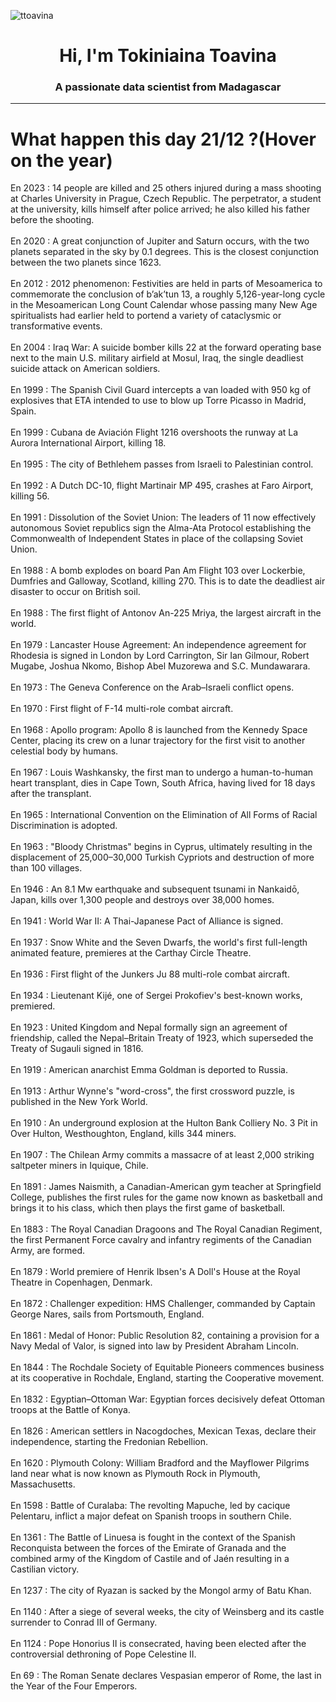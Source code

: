
<p align="left"> <img src="https://komarev.com/ghpvc/?username=ttoavina&label=Profile%20views&color=0e75b6&style=flat" alt="ttoavina" /> </p>
<h1 align="center">Hi, I'm Tokiniaina Toavina</h1>
<h3 align="center">A passionate data scientist from Madagascar</h3>
    
<hr/>
<h1> What happen this day 21/12 ?(Hover on the year)</h1>

En 2023 : 14 people are killed and 25 others injured during a mass shooting at Charles University in Prague, Czech Republic. The perpetrator, a student at the university, kills himself after police arrived; he also killed his father before the shooting.
<br/><br/>
En 2020 : A great conjunction of Jupiter and Saturn occurs, with the two planets separated in the sky by 0.1 degrees. This is the closest conjunction between the two planets since 1623.
<br/><br/>
En 2012 : 2012 phenomenon: Festivities are held in parts of Mesoamerica to commemorate the conclusion of b’ak’tun 13, a roughly 5,126-year-long cycle in the Mesoamerican Long Count Calendar whose passing many New Age spiritualists had earlier held to portend a variety of cataclysmic or transformative events.
<br/><br/>
En 2004 : Iraq War: A suicide bomber kills 22 at the forward operating base next to the main U.S. military airfield at Mosul, Iraq, the single deadliest suicide attack on American soldiers.
<br/><br/>
En 1999 : The Spanish Civil Guard intercepts a van loaded with 950 kg of explosives that ETA intended to use to blow up Torre Picasso in Madrid, Spain.
<br/><br/>
En 1999 : Cubana de Aviación Flight 1216 overshoots the runway at La Aurora International Airport, killing 18.
<br/><br/>
En 1995 : The city of Bethlehem passes from Israeli to Palestinian control.
<br/><br/>
En 1992 : A Dutch DC-10, flight Martinair MP 495, crashes at Faro Airport, killing 56.
<br/><br/>
En 1991 : Dissolution of the Soviet Union: The leaders of 11 now effectively autonomous Soviet republics sign the Alma-Ata Protocol establishing the Commonwealth of Independent States in place of the collapsing Soviet Union.
<br/><br/>
En 1988 : A bomb explodes on board Pan Am Flight 103 over Lockerbie, Dumfries and Galloway, Scotland, killing 270. This is to date the deadliest air disaster to occur on British soil.
<br/><br/>
En 1988 : The first flight of Antonov An-225 Mriya, the largest aircraft in the world.
<br/><br/>
En 1979 : Lancaster House Agreement: An independence agreement for Rhodesia is signed in London by Lord Carrington, Sir Ian Gilmour, Robert Mugabe, Joshua Nkomo, Bishop Abel Muzorewa and S.C. Mundawarara.
<br/><br/>
En 1973 : The Geneva Conference on the Arab–Israeli conflict opens.
<br/><br/>
En 1970 : First flight of F-14 multi-role combat aircraft.
<br/><br/>
En 1968 : Apollo program: Apollo 8 is launched from the Kennedy Space Center, placing its crew on a lunar trajectory for the first visit to another celestial body by humans.
<br/><br/>
En 1967 : Louis Washkansky, the first man to undergo a human-to-human heart transplant, dies in Cape Town, South Africa, having lived for 18 days after the transplant.
<br/><br/>
En 1965 : International Convention on the Elimination of All Forms of Racial Discrimination is adopted.
<br/><br/>
En 1963 : "Bloody Christmas" begins in Cyprus, ultimately resulting in the displacement of 25,000–30,000 Turkish Cypriots and destruction of more than 100 villages.
<br/><br/>
En 1946 : An 8.1 Mw earthquake and subsequent tsunami in Nankaidō, Japan, kills over 1,300 people and destroys over 38,000 homes.
<br/><br/>
En 1941 : World War II: A Thai-Japanese Pact of Alliance is signed.
<br/><br/>
En 1937 : Snow White and the Seven Dwarfs, the world's first full-length animated feature, premieres at the Carthay Circle Theatre.
<br/><br/>
En 1936 : First flight of the Junkers Ju 88 multi-role combat aircraft.
<br/><br/>
En 1934 : Lieutenant Kijé, one of Sergei Prokofiev's best-known works, premiered.
<br/><br/>
En 1923 : United Kingdom and Nepal formally sign an agreement of friendship, called the Nepal–Britain Treaty of 1923, which superseded the Treaty of Sugauli signed in 1816.
<br/><br/>
En 1919 : American anarchist Emma Goldman is deported to Russia.
<br/><br/>
En 1913 : Arthur Wynne's "word-cross", the first crossword puzzle, is published in the New York World.
<br/><br/>
En 1910 : An underground explosion at the Hulton Bank Colliery No. 3 Pit in Over Hulton, Westhoughton, England, kills 344 miners.
<br/><br/>
En 1907 : The Chilean Army commits a massacre of at least 2,000 striking saltpeter miners in Iquique, Chile.
<br/><br/>
En 1891 : James Naismith, a Canadian-American gym teacher at Springfield College, publishes the first rules for the game now known as basketball and brings it to his class, which then plays the first game of basketball.
<br/><br/>
En 1883 : The Royal Canadian Dragoons and The Royal Canadian Regiment, the first Permanent Force cavalry and infantry regiments of the Canadian Army, are formed.
<br/><br/>
En 1879 : World premiere of Henrik Ibsen's A Doll's House at the Royal Theatre in Copenhagen, Denmark.
<br/><br/>
En 1872 : Challenger expedition: HMS Challenger, commanded by Captain George Nares, sails from Portsmouth, England.
<br/><br/>
En 1861 : Medal of Honor: Public Resolution 82, containing a provision for a Navy Medal of Valor, is signed into law by President Abraham Lincoln.
<br/><br/>
En 1844 : The Rochdale Society of Equitable Pioneers commences business at its cooperative in Rochdale, England, starting the Cooperative movement.
<br/><br/>
En 1832 : Egyptian–Ottoman War: Egyptian forces decisively defeat Ottoman troops at the Battle of Konya.
<br/><br/>
En 1826 : American settlers in Nacogdoches, Mexican Texas, declare their independence, starting the Fredonian Rebellion.
<br/><br/>
En 1620 : Plymouth Colony: William Bradford and the Mayflower Pilgrims land near what is now known as Plymouth Rock in Plymouth, Massachusetts.
<br/><br/>
En 1598 : Battle of Curalaba: The revolting Mapuche, led by cacique Pelentaru, inflict a major defeat on Spanish troops in southern Chile.
<br/><br/>
En 1361 : The Battle of Linuesa is fought in the context of the Spanish Reconquista between the forces of the Emirate of Granada and the combined army of the Kingdom of Castile and of Jaén resulting in a Castilian victory.
<br/><br/>
En 1237 : The city of Ryazan is sacked by the Mongol army of Batu Khan.
<br/><br/>
En 1140 : After a siege of several weeks, the city of Weinsberg and its castle surrender to Conrad III of Germany.
<br/><br/>
En 1124 : Pope Honorius II is consecrated, having been elected after the controversial dethroning of Pope Celestine II.
<br/><br/>
En 69 : The Roman Senate declares Vespasian emperor of Rome, the last in the Year of the Four Emperors.
<br/><br/>
